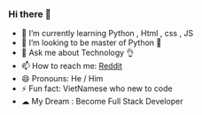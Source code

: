 ### Hi there 👋


- 🌱 I’m currently learning Python , Html , css , JS
- 👯 I’m looking to be master of Python 🐍
- 💬 Ask me about Technology 👌
- 📫 How to reach me: [Reddit](https://www.reddit.com/user/Mr_S1mpleman) 
- 😄 Pronouns: He / Him 
- ⚡ Fun fact: VietNamese who new to code
- ☁ My Dream : Become Full Stack Developer
